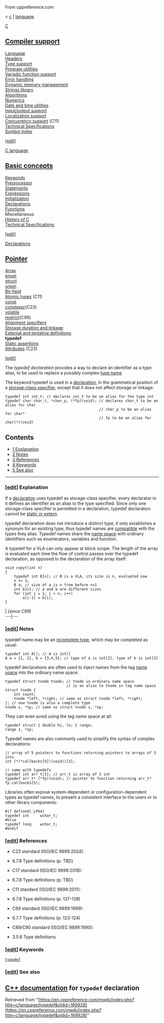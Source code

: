 From cppreference.com

< [c](../../c.html "c")‎ | [language](../language.html "c/language")

[ C](../../c.html "c")

[Compiler support](../compiler_support.html "c/compiler support")  
---  
[Language](../language.html "c/language")  
[Headers](../header.html "c/header")  
[Type support](../types.html "c/types")  
[Program utilities](../program.html "c/program")  
[Variadic function support](../variadic.html "c/variadic")  
[Error handling](../error.html "c/error")  
[Dynamic memory management](../memory.html "c/memory")  
[Strings library](../string.html "c/string")  
[Algorithms](../algorithm.html "c/algorithm")  
[Numerics](../numeric.html "c/numeric")  
[Date and time utilities](../chrono.html "c/chrono")  
[Input/output support](../io.html "c/io")  
[Localization support](../locale.html "c/locale")  
[Concurrency support](../thread.html "c/thread") (C11)  
[Technical Specifications](../experimental.html "c/experimental")  
[Symbol index](../index.html "c/symbol index")  
  
[[edit]](https://en.cppreference.com/mwiki/index.php?title=Template:c/navbar_content&action=edit)

[ C language](../language.html "c/language")

[Basic concepts](basic_concepts.html "c/language/basic concepts")  
---  
[ Keywords](../keyword.html "c/keyword")  
[ Preprocessor](../preprocessor.html "c/preprocessor")  
[ Statements](statements.html "c/language/statements")  
[ Expressions](operators.html "c/language/expressions")  
[ Initialization](initialization.html "c/language/initialization")  
[ Declarations](declarations.html "c/language/declarations")  
[ Functions](functions.html "c/language/functions")  
Miscellaneous  
[ History of C](history.html "c/language/history")  
[Technical Specifications](../experimental.html "c/experimental")  
  
[[edit]](https://en.cppreference.com/mwiki/index.php?title=Template:c/language/navbar_content&action=edit)

[ Declarations](declarations.html "c/language/declarations")

[Pointer](pointer.html "c/language/pointer")  
---  
[Array](array.html "c/language/array")  
[enum](enum.html "c/language/enum")  
[struct](struct.html "c/language/struct")  
[union](union.html "c/language/union")  
[Bit-field](bit_field.html "c/language/bit field")  
[Atomic types](atomic.html "c/language/atomic") (C11)  
[const](const.html "c/language/const")  
[constexpr](constexpr.html "c/language/constexpr")(C23)  
[volatile](volatile.html "c/language/volatile")  
[restrict](restrict.html "c/language/restrict")(C99)  
[Alignment specifiers](alignas.html "c/language/ Alignas")  
[Storage duration and linkage](storage_class_specifiers.html "c/language/storage duration")  
[External and tentative definitions](extern.html "c/language/extern")  
**typedef**  
[Static assertions](static_assert.html "c/language/ Static assert")  
[Attributes](attributes.html "c/language/attributes") (C23)  
  
[[edit]](https://en.cppreference.com/mwiki/index.php?title=Template:c/language/declarations/navbar_content&action=edit)

The _typedef declaration_ provides a way to declare an identifier as a type alias, to be used to replace a possibly complex [type name](compatible_type.html#Type_names "c/language/type")

The keyword typedef is used in a [declaration](declarations.html "c/language/declarations"), in the grammatical position of a [storage-class specifier](storage_class_specifiers.html "c/language/storage duration"), except that it does not affect storage or linkage: 
    
    
    typedef int int_t; // declares int_t to be an alias for the type int
    typedef char char_t, *char_p, (*fp)(void); // declares char_t to be an alias for char
                                               // char_p to be an alias for char*
                                               // fp to be an alias for char(*)(void)

## Contents

  * [1 Explanation](typedef.html#Explanation)
  * [2 Notes](typedef.html#Notes)
  * [3 References](typedef.html#References)
  * [4 Keywords](typedef.html#Keywords)
  * [5 See also](typedef.html#See_also)

  
---  
  
### [[edit](https://en.cppreference.com/mwiki/index.php?title=c/language/typedef&action=edit&section=1 "Edit section: Explanation")] Explanation

If a [declaration](declarations.html "c/language/declarations") uses typedef as storage-class specifier, every declarator in it defines an identifier as an alias to the type specified. Since only one storage-class specifier is permitted in a declaration, typedef declaration cannot be [static or extern](storage_class_specifiers.html "c/language/storage duration"). 

typedef declaration does not introduce a distinct type, it only establishes a synonym for an existing type, thus typedef names are [compatible](compatible_type.html#Compatible_types "c/language/type") with the types they alias. Typedef names share the [name space](name_space.html "c/language/name space") with ordinary identifiers such as enumerators, variables and function. 

A typedef for a VLA can only appear at block scope. The length of the array is evaluated each time the flow of control passes over the typedef declaration, as opposed to the declaration of the array itself: 
    
    
    void copyt(int n)
    {
        typedef int B[n]; // B is a VLA, its size is n, evaluated now
        n += 1;
        B a; // size of a is n from before +=1
        int b[n]; // a and b are different sizes
        for (int i = 1; i < n; i++)
            a[i-1] = b[i];
    }

| (since C99)  
---|---  
  
### [[edit](https://en.cppreference.com/mwiki/index.php?title=c/language/typedef&action=edit&section=2 "Edit section: Notes")] Notes

typedef name may be an [incomplete type](compatible_type.html#Incomplete_types "c/language/type"), which may be completed as usual: 
    
    
    typedef int A[]; // A is int[]
    A a = {1, 2}, b = {3,4,5}; // type of a is int[2], type of b is int[3]

typedef declarations are often used to inject names from the tag [name space](name_space.html "c/language/name space") into the ordinary name space: 
    
    
    typedef struct tnode tnode; // tnode in ordinary name space
                                // is an alias to tnode in tag name space
    struct tnode {
        int count;
        tnode *left, *right; // same as struct tnode *left, *right;
    }; // now tnode is also a complete type
    tnode s, *sp; // same as struct tnode s, *sp;

They can even avoid using the tag name space at all: 
    
    
    typedef struct { double hi, lo; } range;
    range z, *zp;

Typedef names are also commonly used to simplify the syntax of complex declarations: 
    
    
    // array of 5 pointers to functions returning pointers to arrays of 3 ints
    int (*(*callbacks[5])(void))[3];
     
    // same with typedefs
    typedef int arr_t[3]; // arr_t is array of 3 int
    typedef arr_t* (*fp)(void); // pointer to function returning arr_t*
    fp callbacks[5];

Libraries often expose system-dependent or configuration-dependent types as typedef names, to present a consistent interface to the users or to other library components: 
    
    
    #if defined(_LP64)
    typedef int     wchar_t;
    #else
    typedef long    wchar_t;
    #endif

### [[edit](https://en.cppreference.com/mwiki/index.php?title=c/language/typedef&action=edit&section=3 "Edit section: References")] References

  * C23 standard (ISO/IEC 9899:2024): 



    

  * 6.7.8 Type definitions (p: TBD) 



  * C17 standard (ISO/IEC 9899:2018): 



    

  * 6.7.8 Type definitions (p: TBD) 



  * C11 standard (ISO/IEC 9899:2011): 



    

  * 6.7.8 Type definitions (p: 137-138) 



  * C99 standard (ISO/IEC 9899:1999): 



    

  * 6.7.7 Type definitions (p: 123-124) 



  * C89/C90 standard (ISO/IEC 9899:1990): 



    

  * 3.5.6 Type definitions 



### [[edit](https://en.cppreference.com/mwiki/index.php?title=c/language/typedef&action=edit&section=4 "Edit section: Keywords")] Keywords

[`typedef`](../keyword/typedef.html "c/keyword/typedef")

### [[edit](https://en.cppreference.com/mwiki/index.php?title=c/language/typedef&action=edit&section=5 "Edit section: See also")] See also

[C++ documentation](../../cpp/language/typedef.html "cpp/language/typedef") for `typedef` declaration  
---  
  
Retrieved from "[https://en.cppreference.com/mwiki/index.php?title=c/language/typedef&oldid=169928](https://en.cppreference.com/mwiki/index.php?title=c/language/typedef&oldid=169928)" 
